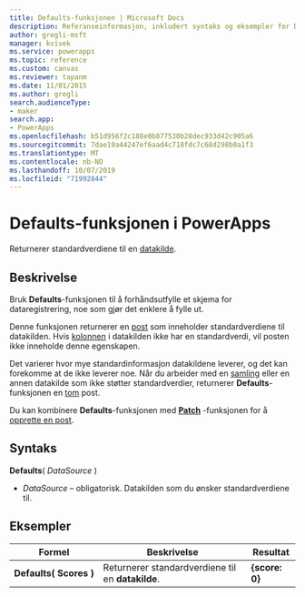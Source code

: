 ```yaml
---
title: Defaults-funksjonen | Microsoft Docs
description: Referanseinformasjon, inkludert syntaks og eksempler for Defaults-funksjonen i PowerApps
author: gregli-msft
manager: kvivek
ms.service: powerapps
ms.topic: reference
ms.custom: canvas
ms.reviewer: tapanm
ms.date: 11/01/2015
ms.author: gregli
search.audienceType:
- maker
search.app:
- PowerApps
ms.openlocfilehash: b51d956f2c188e0b877530b28dec933d42c905a6
ms.sourcegitcommit: 7dae19a44247ef6aad4c718fdc7c68d298b0a1f3
ms.translationtype: MT
ms.contentlocale: nb-NO
ms.lasthandoff: 10/07/2019
ms.locfileid: "71992844"
---
```

# <a name="defaults-function-in-powerapps"></a>Defaults-funksjonen i PowerApps
Returnerer standardverdiene til en [datakilde](../working-with-data-sources.md).  

## <a name="description"></a>Beskrivelse
Bruk **Defaults**-funksjonen til å forhåndsutfylle et skjema for dataregistrering, noe som gjør det enklere å fylle ut.

Denne funksjonen returnerer en [post](../working-with-tables.md#records) som inneholder standardverdiene til datakilden.  Hvis [kolonnen](../working-with-tables.md#columns) i datakilden ikke har en standardverdi, vil posten ikke inneholde denne egenskapen.

Det varierer hvor mye standardinformasjon datakildene leverer, og det kan forekomme at de ikke leverer noe.  Når du arbeider med en [samling](../working-with-data-sources.md#collections) eller en annen datakilde som ikke støtter standardverdier, returnerer **Defaults**-funksjonen en [tom](function-isblank-isempty.md) post.

Du kan kombinere **Defaults**-funksjonen med **[Patch](function-patch.md)** -funksjonen for å [opprette en post](../working-with-data-sources.md).

## <a name="syntax"></a>Syntaks
**Defaults**( *DataSource* )

* *DataSource* – obligatorisk. Datakilden som du ønsker standardverdiene til.

## <a name="examples"></a>Eksempler

| Formel | Beskrivelse | Resultat |
| --- | --- | --- |
| **Defaults(&nbsp;Scores&nbsp;)** |Returnerer standardverdiene til en **datakilde**. |**{score: 0}** |

